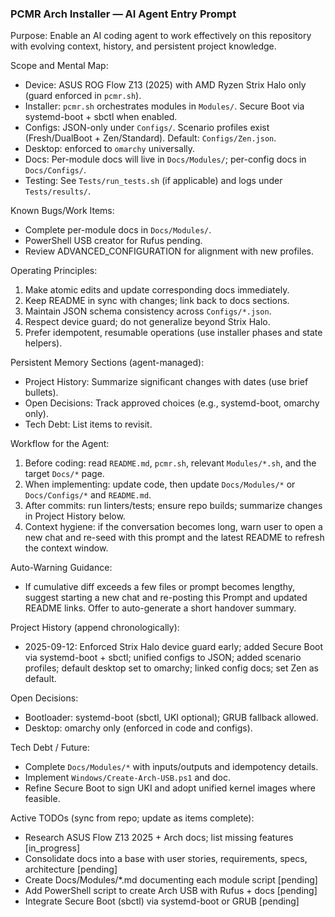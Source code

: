 ### PCMR Arch Installer — AI Agent Entry Prompt

Purpose: Enable an AI coding agent to work effectively on this repository with evolving context, history, and persistent project knowledge.

Scope and Mental Map:
- Device: ASUS ROG Flow Z13 (2025) with AMD Ryzen Strix Halo only (guard enforced in `pcmr.sh`).
- Installer: `pcmr.sh` orchestrates modules in `Modules/`. Secure Boot via systemd-boot + sbctl when enabled.
- Configs: JSON-only under `Configs/`. Scenario profiles exist (Fresh/DualBoot + Zen/Standard). Default: `Configs/Zen.json`.
- Desktop: enforced to `omarchy` universally.
- Docs: Per-module docs will live in `Docs/Modules/`; per-config docs in `Docs/Configs/`.
- Testing: See `Tests/run_tests.sh` (if applicable) and logs under `Tests/results/`.

Known Bugs/Work Items:
- Complete per-module docs in `Docs/Modules/`.
- PowerShell USB creator for Rufus pending.
- Review ADVANCED_CONFIGURATION for alignment with new profiles.

Operating Principles:
1) Make atomic edits and update corresponding docs immediately.
2) Keep README in sync with changes; link back to docs sections.
3) Maintain JSON schema consistency across `Configs/*.json`.
4) Respect device guard; do not generalize beyond Strix Halo.
5) Prefer idempotent, resumable operations (use installer phases and state helpers).

Persistent Memory Sections (agent-managed):
- Project History: Summarize significant changes with dates (use brief bullets).
- Open Decisions: Track approved choices (e.g., systemd-boot, omarchy only).
- Tech Debt: List items to revisit.

Workflow for the Agent:
1) Before coding: read `README.md`, `pcmr.sh`, relevant `Modules/*.sh`, and the target `Docs/*` page.
2) When implementing: update code, then update `Docs/Modules/*` or `Docs/Configs/*` and `README.md`.
3) After commits: run linters/tests; ensure repo builds; summarize changes in Project History below.
4) Context hygiene: if the conversation becomes long, warn user to open a new chat and re-seed with this prompt and the latest README to refresh the context window.

Auto-Warning Guidance:
- If cumulative diff exceeds a few files or prompt becomes lengthy, suggest starting a new chat and re-posting this Prompt and updated README links. Offer to auto-generate a short handover summary.

Project History (append chronologically):
- 2025-09-12: Enforced Strix Halo device guard early; added Secure Boot via systemd-boot + sbctl; unified configs to JSON; added scenario profiles; default desktop set to omarchy; linked config docs; set Zen as default.

Open Decisions:
- Bootloader: systemd-boot (sbctl, UKI optional); GRUB fallback allowed.
- Desktop: omarchy only (enforced in code and configs).

Tech Debt / Future:
- Complete `Docs/Modules/*` with inputs/outputs and idempotency details.
- Implement `Windows/Create-Arch-USB.ps1` and doc.
- Refine Secure Boot to sign UKI and adopt unified kernel images where feasible.

Active TODOs (sync from repo; update as items complete):
- Research ASUS Flow Z13 2025 + Arch docs; list missing features [in_progress]
- Consolidate docs into a base with user stories, requirements, specs, architecture [pending]
- Create Docs/Modules/*.md documenting each module script [pending]
- Add PowerShell script to create Arch USB with Rufus + docs [pending]
- Integrate Secure Boot (sbctl) via systemd-boot or GRUB [pending]
